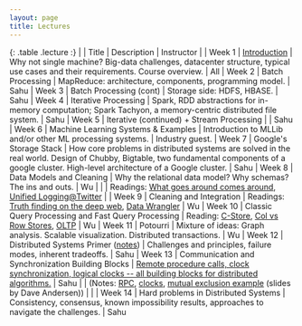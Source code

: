 ```yaml
---
layout: page
title: Lectures
---
```



<style>
.lecture tr td:first-child {
  width: 15%;
  font-weight: bold;
}
.lecture tr:first-child {
  font-weight: bold;
}
.lecture tr td:nth-child(2) {
  width: 20%;
}
</style>

{: .table  .lecture :}
|        |  Title   |  Description | Instructor |
| Week 1 |  [Introduction](./lectures/lec1.pdf)   |  Why not single machine? Big-data challenges, datacenter structure, typical use cases and their requirements. Course overview. | All
| Week 2 |  Batch Processing |  MapReduce: architecture, components, programming model. | Sahu
| Week 3 |  Batch Processing (cont) | Storage side: HDFS, HBASE.  | Sahu
| Week 4 |  Iterative Processing |  Spark, RDD abstractions for in-memory computation; Spark Tachyon, a memory-centric distributed file system. | Sahu
| Week 5 |  Iterative (continued) + Stream Processing |  |   Sahu
| Week 6 |  Machine Learning Systems & Examples | Introduction to MLLib and/or other ML processing systems. | Industry guest.
| Week 7 |  Google's Storage Stack  | How core problems in distributed systems are solved in the real world. Design of Chubby, Bigtable, two fundamental components of a google cluster. High-level architecture of a Google cluster. | Sahu
| Week 8 |  Data Models and Cleaning |  Why the relational data model? Why schemas? The ins and outs. | Wu
|        |                           |  Readings: [What goes around comes around](https://github.com/w4111/syllabus/blob/master/reading/goesaroundcomesaround.pdf),  [Unified Logging@Twitter](https://cs.uwaterloo.ca/~jimmylin/publications/Lee_etal_VLDB2012.pdf) |
| Week 9 |  Cleaning and Integration  | Readings: [Truth finding on the deep web](http://www.vldb.org/pvldb/vol6/p97-li.pdf), [Data Wrangler](http://vis.stanford.edu/papers/wrangler) | Wu
| Week 10 |  Classic Query Processing and Fast Query Processing  | Reading: [C-Store](http://db.csail.mit.edu/projects/cstore/vldb.pdf), [Col vs Row Stores](http://db.csail.mit.edu/projects/cstore/abadi-sigmod08.pdf), [OLTP](http://nms.csail.mit.edu/~stavros/pubs/OLTP_sigmod08.pdf) | Wu
| Week 11 | Potourri  | Mixture of ideas: Graph analysis. Scalable visualization. Distributed transactions. | Wu
| Week 12 |  Distributed Systems Primer ([notes](http://columbia.github.io/systems-bigdata-class/lectures/ds-primer.txt))  | Challenges and principles, failure modes, inherent tradeoffs. | Sahu 
| Week 13 |  Communication and Synchronization Building Blocks | [Remote procedure calls, clock synchronization, logical clocks -- all building blocks for distributed algorithms.](http://columbia.github.io/systems-bigdata-class/2-lectures/)  | Sahu
|        |  (Notes: [RPC](http://columbia.github.io/systems-bigdata-class/lectures/rpc.txt), [clocks](http://columbia.github.io/systems-bigdata-class/lectures/clocks.txt), [mutual exclusion example](http://columbia.github.io/systems-bigdata-class/lectures/mutual-exclusion-example.pdf) (slides by Dave Andersen))  | |
| Week 14 |  Hard problems in Distributed Systems  |  Consistency, consensus, known impossibility results, approaches to navigate the challenges. | Sahu

